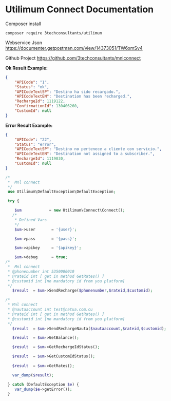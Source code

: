# Utilimum Connect Documentation

  Composer install

    composer require 3techconsultants/utilimum
    
Webservice Json
    https://documenter.getpostman.com/view/14373051/TW6xmSv4

Github Project
    https://github.com/3techconsultants/mnlconnect

**Ok Result Example:**
```json
{
    "APICode": "1",
    "Status": "ok",
    "APICodeTextSP": "Destino ha sido recargado.",
    "APICodeTextEN": "Destination has been recharged.",
    "RechargeId": 1119122,
    "ConfirmationId": 130406260,
    "CustomId": null
}
```


**Error Result Example:**
```json
{
    "APICode": "22",
    "Status": "error",
    "APICodeTextSP": "Destino no pertenece a cliente con servicio.",
    "APICodeTextEN": "Destination not assigned to a subscriber.",
    "RechargeId": 1119030,
    "CustomId": null
}
```

```php
/*
 *  Mnl connect
 */
 use Utilimum\DefaultException\DefaultException;

 try {

    $um            = new Utilimum\Connect\Connect();
   /*
    * Defined Vars
    */
    $um->user       = '{user}';

    $um->pass       = '{pass}';

    $um->apikey     = '{apikey}';

    $um->debug      = true;
/*
 *  Mnl connect
 * @phonenumber int 5350000010
 * @rateid int [ get in method GetRates() ]
 * @customid int [no mandatory id from you platform]
 */
   $result  = $um->SendRecharge($phonenumber,$rateid,$customid);

/*
 * Mnl connect
 * @nautaaccount int test@natua.com.cu
 * @rateid int [ get in method GetRates() ]
 * @customid int [no mandatory id from you platform]
 */
   $result  = $um->SendRechargeNauta($nautaaccount,$rateid,$customid);

   $result  = $um->GetBalance();

   $result  = $um->GetRechargeIdStatus();

   $result  = $um->GetCustomIdStatus();
   
   $result  = $um->GetRates();

   var_dump($result);

 } catch (DefaultException $e) {
 	var_dump($e->getError());
 }

```
